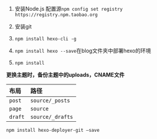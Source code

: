 1. 安装Node.js 配置源`npm config set registry https://registry.npm.taobao.org`

2. 安装git
3. `npm install hexo-cli -g`
4. `npm install hexo --save`在blog文件夹中部署hexo的环境
5. `npm install`

**更换主题时，备份主题中的uploads，CNAME文件**

| 布局    | 路径             |
| :------ | :--------------- |
| `post`  | `source/_posts`  |
| `page`  | `source`         |
| `draft` | `source/_drafts` |

`npm install hexo-deployer-git –save`

